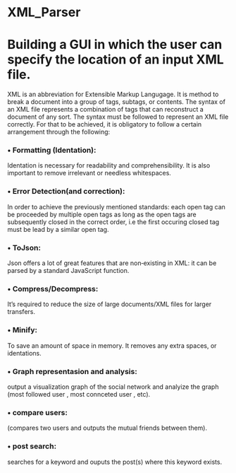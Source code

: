 # XML_Parser
Building a GUI in which the user can specify the location of an input XML file.
========================================================================================
XML is an abbreviation for Extensible Markup Langugage. It is method to break a document into a group of
tags, subtags, or contents. The syntax of an XML file represents a combination of tags that can reconstruct
a document of any sort.
The syntax must be followed to represent an XML file correctly. For that to be achieved, it is obligatory to
follow a certain arrangement through the following:

### • Formatting (Identation):
Identation is necessary for readability and comprehensibility. It is also important to remove irrelevant or
needless whitespaces.

### • Error Detection(and correction):
In order to achieve the previously mentioned standards: each open tag can be proceeded by multiple open
tags as long as the open tags are subsequently closed in the correct order, i.e the first occuring closed tag
must be lead by a similar open tag.

### • ToJson:
Json offers a lot of great features that are non‐existing in XML: it can be parsed by a standard
JavaScript function.

### • Compress/Decompress:
It’s required to reduce the size of large documents/XML files for larger
transfers.

### • Minify:
To save an amount of space in memory. It removes any extra spaces, or identations.

### • Graph representasion and analysis:
output a visualization graph of the social network and analyize the graph (most followed user , most connceted user , etc).

### • compare users:
(compares two users and outputs the mutual friends between them).

### • post search:
searches for a keyword and ouputs the post(s) where this keyword exists.


